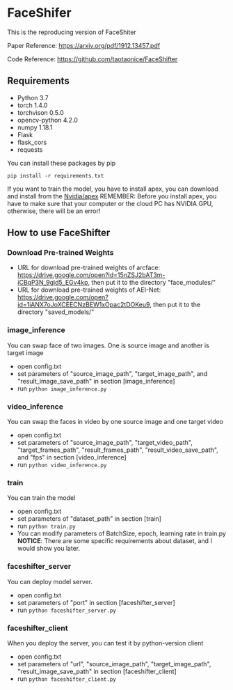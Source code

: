 # FaceShifer

This is the reproducing version of FaceShiter

Paper Reference: https://arxiv.org/pdf/1912.13457.pdf

Code Reference: https://github.com/taotaonice/FaceShifter

## Requirements
* Python 3.7
* torch 1.4.0
* torchvison 0.5.0
* opencv-python 4.2.0
* numpy 1.18.1
* Flask
* flask_cors
* requests

You can install these packages by pip
```
pip install -r requirements.txt
```

If you want to train the model, you have to install apex, you can download and install from the [Nvidia/apex](https://github.com/NVIDIA/apex)
REMEMBER: Before you install apex, you have to make sure that your computer or the cloud PC has NVIDIA GPU, otherwise, there will be an error!

## How to use FaceShifter

### Download Pre-trained Weights
* URL for download pre-trained weights of arcface: https://drive.google.com/open?id=15nZSJ2bAT3m-iCBqP3N_9gld5_EGv4kp, then put it to the directory "face_modules/"
* URL for download pre-trained weights of AEI-Net: https://drive.google.com/open?id=1iANX7oJoXCEECNzBEW1xOpac2tDOKeu9, then put it to the directory "saved_models/"

### image_inference
You can swap face of two images. One is source image and another is target image
* open config.txt
* set parameters of "source_image_path", "target_image_path", and "result_image_save_path" in section [image_inference]
* run `python image_inference.py`

### video_inference
You can swap the faces in video by one source image and one target video
* open config.txt
* set parameters of "source_image_path", "target_video_path", "target_frames_path", "result_frames_path", "result_video_save_path", and "fps" in section [video_inference]
* run `python video_inference.py`

### train
You can train the model
* open config.txt
* set parameters of "dataset_path" in section [train]
* run `python train.py`
* You can modify parameters of BatchSize, epoch, learning rate in train.py
__NOTICE__: There are some specific requirements about dataset, and I would show you later.

### faceshifter_server
You can deploy model server.
* open config.txt
* set parameters of "port" in section [faceshifter_server]
* run `python faceshifter_server.py`

### faceshifter_client
When you deploy the server, you can test it by python-version client
* open config.txt
* set parameters of "url", "source_image_path", "target_image_path", "result_image_save_path" in section [faceshifter_client]
* run `python faceshifter_client.py`
